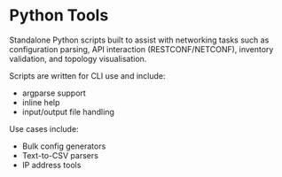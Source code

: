 # Python Tools

Standalone Python scripts built to assist with networking tasks such as configuration parsing, API interaction (RESTCONF/NETCONF), inventory validation, and topology visualisation.

Scripts are written for CLI use and include:
- argparse support
- inline help
- input/output file handling

Use cases include:
- Bulk config generators
- Text-to-CSV parsers
- IP address tools
